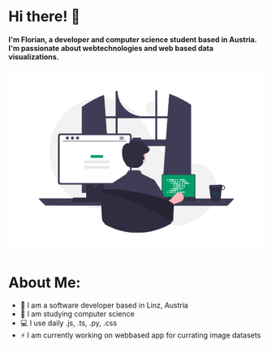 # Hi there! 👋
#### I'm Florian, a developer and computer science student based in Austria. I'm passionate about webtechnologies and web based data visualizations. 
![](assets/header-image.png)


# About Me:
- 🏦 I am a software developer based in Linz, Austria
- 📖 I am studying computer science 
- 💻 I use daily .js, .ts, .py, .css
- ⚡ I am currently working on webbased app for currating image datasets

